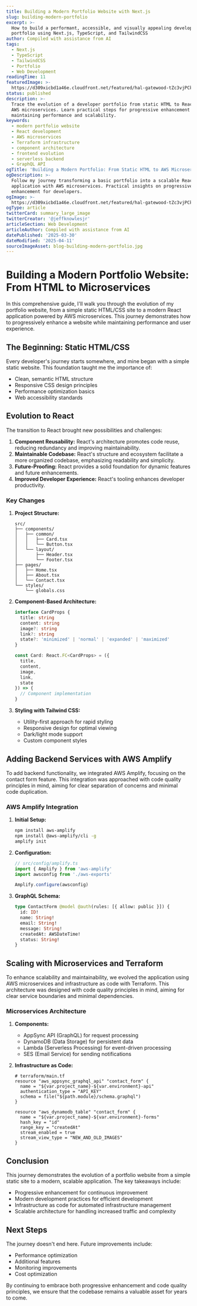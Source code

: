 ```yaml
---
title: Building a Modern Portfolio Website with Next.js
slug: building-modern-portfolio
excerpt: >-
  How to build a performant, accessible, and visually appealing developer
  portfolio using Next.js, TypeScript, and TailwindCSS
author: Compiled with assistance from AI
tags:
  - Next.js
  - TypeScript
  - TailwindCSS
  - Portfolio
  - Web Development
readingTime: 11
featuredImage: >-
  https://d309xicbd1a46e.cloudfront.net/featured/hal-gatewood-tZc3vjPCk-Q-unsplash.webp
status: published
description: >-
  Trace the evolution of a developer portfolio from static HTML to React with
  AWS microservices. Learn practical steps for progressive enhancement while
  maintaining performance and scalability.
keywords:
  - modern portfolio website
  - React development
  - AWS microservices
  - Terraform infrastructure
  - component architecture
  - frontend evolution
  - serverless backend
  - GraphQL API
ogTitle: 'Building a Modern Portfolio: From Static HTML to AWS Microservices'
ogDescription: >-
  Follow my journey transforming a basic portfolio into a scalable React
  application with AWS microservices. Practical insights on progressive
  enhancement for developers.
ogImage: >-
  https://d309xicbd1a46e.cloudfront.net/featured/hal-gatewood-tZc3vjPCk-Q-unsplash.webp
ogType: article
twitterCard: summary_large_image
twitterCreator: '@jeffknowlesjr'
articleSection: Web Development
articleAuthor: Compiled with assistance from AI
datePublished: '2025-03-30'
dateModified: '2025-04-11'
sourceImageAsset: blog-building-modern-portfolio.jpg
---
```


# Building a Modern Portfolio Website: From HTML to Microservices

In this comprehensive guide, I'll walk you through the evolution of my portfolio website, from a simple static HTML/CSS site to a modern React application powered by AWS microservices. This journey demonstrates how to progressively enhance a website while maintaining performance and user experience.

## The Beginning: Static HTML/CSS

Every developer's journey starts somewhere, and mine began with a simple static website. This foundation taught me the importance of:

- Clean, semantic HTML structure
- Responsive CSS design principles
- Performance optimization basics
- Web accessibility standards

## Evolution to React

The transition to React brought new possibilities and challenges:

1. **Component Reusability:** React's architecture promotes code reuse, reducing redundancy and improving maintainability.
2. **Maintainable Codebase:** React's structure and ecosystem facilitate a more organized codebase, emphasizing readability and simplicity.
3. **Future-Proofing:** React provides a solid foundation for dynamic features and future enhancements.
4. **Improved Developer Experience:** React's tooling enhances developer productivity.

### Key Changes

1. **Project Structure:**

   ```
   src/
   ├── components/
   │   ├── common/
   │   │   ├── Card.tsx
   │   │   └── Button.tsx
   │   └── layout/
   │       ├── Header.tsx
   │       └── Footer.tsx
   ├── pages/
   │   ├── Home.tsx
   │   ├── About.tsx
   │   └── Contact.tsx
   └── styles/
       └── globals.css
   ```

2. **Component-Based Architecture:**

   ```typescript
   interface CardProps {
     title: string
     content: string
     image?: string
     link?: string
     state?: 'minimized' | 'normal' | 'expanded' | 'maximized'
   }

   const Card: React.FC<CardProps> = ({
     title,
     content,
     image,
     link,
     state
   }) => {
     // Component implementation
   }
   ```

3. **Styling with Tailwind CSS:**
   - Utility-first approach for rapid styling
   - Responsive design for optimal viewing
   - Dark/light mode support
   - Custom component styles

## Adding Backend Services with AWS Amplify

To add backend functionality, we integrated AWS Amplify, focusing on the contact form feature. This integration was approached with code quality principles in mind, aiming for clear separation of concerns and minimal code duplication.

### AWS Amplify Integration

1. **Initial Setup:**

   ```bash
   npm install aws-amplify
   npm install @aws-amplify/cli -g
   amplify init
   ```

2. **Configuration:**

   ```typescript
   // src/config/amplify.ts
   import { Amplify } from 'aws-amplify'
   import awsconfig from './aws-exports'

   Amplify.configure(awsconfig)
   ```

3. **GraphQL Schema:**
   ```graphql
   type ContactForm @model @auth(rules: [{ allow: public }]) {
     id: ID!
     name: String!
     email: String!
     message: String!
     createdAt: AWSDateTime!
     status: String!
   }
   ```

## Scaling with Microservices and Terraform

To enhance scalability and maintainability, we evolved the application using AWS microservices and infrastructure as code with Terraform. This architecture was designed with code quality principles in mind, aiming for clear service boundaries and minimal dependencies.

### Microservices Architecture

1. **Components:**

   - AppSync API (GraphQL) for request processing
   - DynamoDB (Data Storage) for persistent data
   - Lambda (Serverless Processing) for event-driven processing
   - SES (Email Service) for sending notifications

2. **Infrastructure as Code:**

   ```hcl
   # terraform/main.tf
   resource "aws_appsync_graphql_api" "contact_form" {
     name = "${var.project_name}-${var.environment}-api"
     authentication_type = "API_KEY"
     schema = file("${path.module}/schema.graphql")
   }

   resource "aws_dynamodb_table" "contact_form" {
     name = "${var.project_name}-${var.environment}-forms"
     hash_key = "id"
     range_key = "createdAt"
     stream_enabled = true
     stream_view_type = "NEW_AND_OLD_IMAGES"
   }
   ```

## Conclusion

This journey demonstrates the evolution of a portfolio website from a simple static site to a modern, scalable application. The key takeaways include:

- Progressive enhancement for continuous improvement
- Modern development practices for efficient development
- Infrastructure as code for automated infrastructure management
- Scalable architecture for handling increased traffic and complexity

## Next Steps

The journey doesn't end here. Future improvements include:

- Performance optimization
- Additional features
- Monitoring improvements
- Cost optimization

By continuing to embrace both progressive enhancement and code quality principles, we ensure that the codebase remains a valuable asset for years to come.
